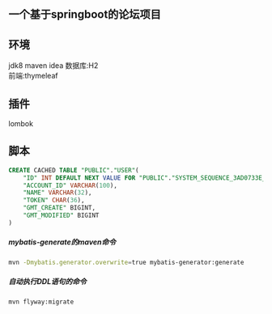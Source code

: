 ## 一个基于springboot的论坛项目

## 环境
jdk8
maven
idea
数据库:H2  
前端:thymeleaf

## 插件
lombok

## 脚本
```sql
CREATE CACHED TABLE "PUBLIC"."USER"(
    "ID" INT DEFAULT NEXT VALUE FOR "PUBLIC"."SYSTEM_SEQUENCE_3AD0733E_173A_491B_9E33_A8FEC8E8E5F3" NOT NULL NULL_TO_DEFAULT SEQUENCE "PUBLIC"."SYSTEM_SEQUENCE_3AD0733E_173A_491B_9E33_A8FEC8E8E5F3",
    "ACCOUNT_ID" VARCHAR(100),
    "NAME" VARCHAR(32),
    "TOKEN" CHAR(36),
    "GMT_CREATE" BIGINT,
    "GMT_MODIFIED" BIGINT
)
```
##### mybatis-generate的maven命令
```bash
mvn -Dmybatis.generator.overwrite=true mybatis-generator:generate
```
##### 自动执行DDL语句的命令
```bash
mvn flyway:migrate
```